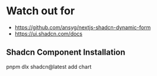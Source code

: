 # Watch out for

* <https://github.com/ansyg/nextjs-shadcn-dynamic-form>
* <https://ui.shadcn.com/docs>

## Shadcn Component Installation

pnpm dlx shadcn@latest add chart
